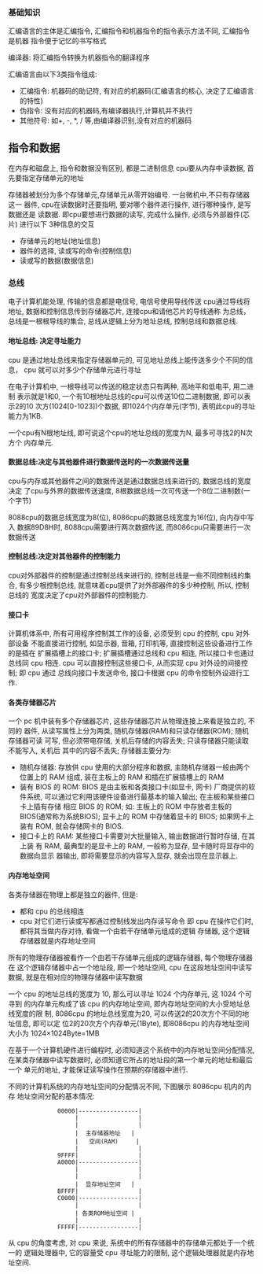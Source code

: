 
### 基础知识
汇编语言的主体是汇编指令, 汇编指令和机器指令的指令表示方法不同, 汇编指令是机器
指令便于记忆的书写格式

编译器: 将汇编指令转换为机器指令的翻译程序

汇编语言由以下3类指令组成:
- 汇编指令: 机器码的助记符, 有对应的机器码(汇编语言的核心, 决定了汇编语言的特性)
- 伪指令: 没有对应的机器码,有编译器执行,计算机并不执行
- 其他符号: 如+, -, \*, / 等,由编译器识别,没有对应的机器码



## 指令和数据
在内存和磁盘上, 指令和数据没有区别, 都是二进制信息
cpu要从内存中读数据, 首先要指定存储单元的地址

存储器被划分为多个存储单元,存储单元从零开始编号. 一台微机中,不只有存储器这一
器件, cpu在读数据时还要指明, 要对哪个器件进行操作, 进行哪种操作, 是写数据还是
读数据. 即cpu要想进行数据的读写, 完成什么操作, 必须与外部器件(芯片) 进行以下
3种信息的交互
- 存储单元的地址(地址信息)
- 器件的选择, 读或写的命令(控制信息)
- 读或写的数据(数据信息)


### 总线
电子计算机能处理, 传输的信息都是电信号, 电信号使用导线传送
cpu通过导线将地址, 数据和控制信息传到存储器芯片, 连接cpu和请他芯片的导线通称
为总线，总线是一根根导线的集合, 总线从逻辑上分为地址总线, 控制总线和数据总线.


#### 地址总线: 决定寻址能力
cpu 是通过地址总线来指定存储器单元的, 可见地址总线上能传送多少个不同的信息， 
cpu 就可以对多少个存储单元进行寻址

在电子计算机中, 一根导线可以传送的稳定状态只有两种, 高地平和低电平, 用二进制
表示就是1和0, 一个有10根地址总线的cpu可以传送10位二进制数据, 即可以表示2的10
次方(1024[0-1023])个数据, 即1024个内存单元(字节), 表明此cpu的寻址能力为1KB.

一个cpu有N根地址线, 即可说这个cpu的地址总线的宽度为N, 最多可寻找2的N次方个
内存单元.


#### 数据总线:决定与其他器件进行数据传送时的一次数据传送量
cpu与内存或其他器件之间的数据传送是通过数据总线来进行的, 数据总线的宽度决定
了cpu与外界的数据传送速度, 8根数据总线一次可传送一个8位二进制数(一个字节)

8088cpu的数据总线宽度为8(位), 8086cpu的数据总线宽度为16(位), 向内存中写入
数据89D8H时, 8088cpu需要进行两次数据传送, 而8086cpu只需要进行一次数据传送 


#### 控制总线:决定对其他器件的控制能力
cpu对外部器件的控制是通过控制总线来进行的, 控制总线是一些不同控制线的集合,
有多少根控制总线, 就意味着cpu提供了对外部器件的多少种控制, 所以, 控制总线的
宽度决定了cpu对外部器件的控制能力.



#### 接口卡
计算机体系中, 所有可用程序控制其工作的设备, 必须受到 cpu 的控制, cpu 对外部设备
不能直接进行控制, 如显示器, 音箱, 打印机等, 直接控制这些设备进行工作的是插在
扩展插槽上的接口卡; 扩展插槽通过总线和 cpu 相连, 所以接口卡也通过总线同 cpu 
相连. cpu 可以直接控制这些接口卡, 从而实现 cpu 对外设的间接控制; 即 cpu 通过
总线向接口卡发送命令, 接口卡根据 cpu 的命令控制外设进行工作.

#### 各类存储器芯片
一个 pc 机中装有多个存储器芯片, 这些存储器芯片从物理连接上来看是独立的, 不同的
器件, 从读写属性上分为两类, 随机存储器(RAM)和只读存储器(ROM); 随机存储器可读
可写, 但必须带电存储, 关机后存储的内容丢失; 只读存储器只能读取不能写入, 关机后
其中的内容不丢失; 存储器主要分为:
- 随机存储器: 存放供 cpu 使用的大部分程序和数据, 主随机存储器一般由两个位置上的
    RAM 组成, 装在主板上的 RAM 和插在扩展插槽上的 RAM
- 装有 BIOS 的 ROM: BIOS 是由主板和各类接口卡(如显卡, 网卡) 厂商提供的软件系统,
    可以通过它利用该硬件设备进行最基本的输入输出; 在主板和某些接口卡上插有存储
	相应 BIOS 的 ROM; 如: 主板上的 ROM 中存放者主板的 BIOS(通常称为系统BIOS);
	显卡上的 ROM 中存储着显卡的 BIOS; 如果网卡上装有 ROM, 就会存储网卡的 BIOS.
- 接口卡上的 RAM: 某些接口卡需要对大批量输入, 输出数据进行暂时存储, 在其上装
    有 RAM, 最典型的是显卡上的 RAM, 一般称为显存, 显卡随时将显存中的数据向显示
	器输出, 即将需要显示的内容写入显存, 就会出现在显示器上.


#### 内存地址空间
各类存储器在物理上都是独立的器件, 但是:
- 都和 cpu 的总线相连
- cpu 对它们进行读或写都通过控制线发出内存读写命令
即 cpu 在操作它们时, 都将其当做内存对待, 看做一个由若干存储单元组成的逻辑
存储器, 这个逻辑存储器就是内存地址空间

所有的物理存储器被看作一个由若干存储单元组成的逻辑存储器, 每个物理存储器在
这个逻辑存储器中占一个地址段, 即一个地址空间, cpu 在这段地址空间中读写数据,
就是在相对应的物理存储器中读写数据

一个 cpu 的地址总线的宽度为 10, 那么可以寻址 1024 个内存单元, 这 1024 个可寻到
的内存单元构成了该 cpu 的内存地址空间, 即内存地址空间的大小受地址总线宽度的限
制, 8086cpu 的地址总线宽度为20, 可以传送2的20次方个不同的地址信息, 即可以定
位2的20次方个内存单元(1Byte), 即8086cpu 的内存地址空间大小为 1024×1024Byte=1MB

在基于一个计算机硬件进行编程时, 必须知道这个系统中的内存地址空间分配情况, 
在某类存储器中读写数据时, 必须知道它所占的地址段的第一个单元的地址和最后一个
单元的地址, 才能保证读写操作在预期的存储器中进行.

不同的计算机系统的内存地址空间的分配情况不同, 下图展示 8086cpu 机内的内存
地址空间分配的基本情况:
                  
				  00000|-----------------|
				       |                 |
				       |                 |
				       |  主存储器地址   |
				       |   空间(RAM)     |
				       |                 |
				  9FFFF|                 |
			      A0000|-----------------|
				       |                 |
				       |                 |
				       |  显存地址空间   |
				  BFFFF|                 |
				  C0000|-----------------|
				       |                 |
				       | 各类ROM地址空间 |
				       |                 |
				  FFFFF|-----------------|

从 cpu 的角度考虑, 对 cpu 来说, 系统中的所有存储器中的存储单元都处于一个统一的
逻辑处理器中, 它的容量受 cpu 寻址能力的限制, 这个逻辑处理器就是内存地址空间.



